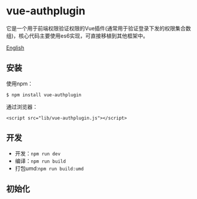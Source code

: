 # vue-authplugin
它是一个用于前端权限验证权限的Vue插件(通常用于验证登录下发的权限集合数组)，核心代码主要使用es6实现，可直接移植到其他框架中。

[English](./README_EN.md)

## 安装
使用npm：
```
$ npm install vue-authplugin
```
通过浏览器：
```
<script src="lib/vue-authplugin.js"></script>
```

## 开发
- 开发：`npm run dev`
- 编译：`npm run build`
- 打包umd:`npm run build:umd`
## 初始化
